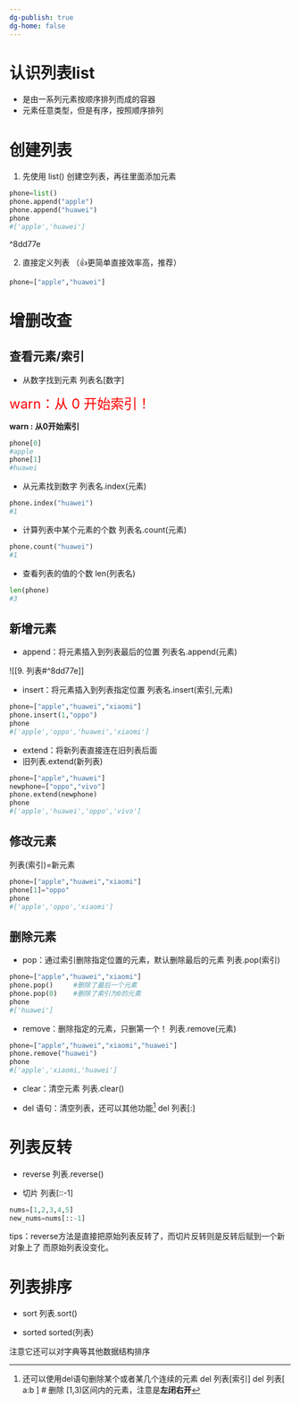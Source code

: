 ```yaml
---
dg-publish: true
dg-home: false
---
```

# 认识列表list

- 是由一系列元素按顺序排列而成的容器
- 元素任意类型，但是有序，按照顺序排列

# 创建列表
1. 先使用 list() 创建空列表，再往里面添加元素

```python
phone=list()
phone.append("apple")
phone.append("huawei")
phone
#['apple','huawei']
```

^8dd77e

2. 直接定义列表 （👍更简单直接效率高，推荐）
```python
phone=["apple","huawei"]
```

# 增删改查

## 查看元素/索引

- 从数字找到元素
列表名\[数字]

<font  
color="red"  
size="5">warn：从 0 开始索引！</font>

**warn : 从0开始索引**
 ```python
 phone[0]
 #apple
 phone[1]
 #huawei
```

- 从元素找到数字
列表名.index(元素)
```python
phone.index("huawei")
#1
```

- 计算列表中某个元素的个数
列表名.count(元素)
```python
phone.count("huawei")
#1
```

- 查看列表的值的个数
len(列表名)

```python
len(phone)
#3
```

## 新增元素

- append：将元素插入到列表最后的位置
列表名.append(元素)

![[9. 列表#^8dd77e]]

- insert：将元素插入到列表指定位置
列表名.insert(索引,元素)
```python
phone=["apple","huawei","xiaomi"]
phone.insert(1,"oppo")
phone
#['apple','oppo','huawei','xiaomi']
```

- extend：将新列表直接连在旧列表后面
- 旧列表.extend(新列表)
```python
phone=["apple","huawei"]
newphone=["oppo","vivo"]
phone.extend(newphone)
phone
#['apple','huawei','oppo','vivo']
```

## 修改元素

列表(索引)=新元素
```python
phone=["apple","huawei","xiaomi"]
phone[1]="oppo"
phone
#['apple','oppo','xiaomi']
```

## 删除元素

- pop：通过索引删除指定位置的元素，默认删除最后的元素
列表.pop(索引)
```python
phone=["apple","huawei","xiaomi"]
phone.pop()     #删除了最后一个元素
phone.pop(0)    #删除了索引为0的元素
phone
#['huawei']
```

- remove：删除指定的元素，只删第一个！
列表.remove(元素)
```python
phone=["apple","huawei","xiaomi","huawei"]
phone.remove("huawei")
phone
#['apple','xiaomi,'huawei']
```

- clear：清空元素
列表.clear()

- del 语句：清空列表，还可以其他功能[^1]
del 列表[:]


# 列表反转
- reverse
列表.reverse()

- 切片
列表\[::-1]

```python
nums=[1,2,3,4,5]
new_nums=nums[::-1]
```

tips：reverse方法是直接把原始列表反转了，而切片反转则是反转后赋到一个新对象上了
而原始列表没变化。

# 列表排序

- sort
列表.sort()


- sorted
sorted(列表)

注意它还可以对字典等其他数据结构排序






[^1]: 还可以使用del语句删除某个或者某几个连续的元素
	del 列表\[索引]
	del 列表\[ a:b ]     # 删除 \[1,3)区间内的元素，注意是**左闭右开**

